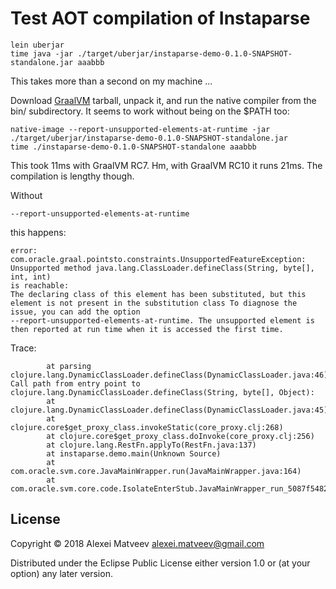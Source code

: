 # Test AOT compilation of Instaparse

    lein uberjar
    time java -jar ./target/uberjar/instaparse-demo-0.1.0-SNAPSHOT-standalone.jar aaabbb

This takes more than a second on my machine ...

Download  [GraalVM](https://github.com/oracle/graal/releases) tarball,
unpack it, and run the native  compiler from the bin/ subdirectory. It
seems to work without being on the $PATH too:

    native-image --report-unsupported-elements-at-runtime -jar ./target/uberjar/instaparse-demo-0.1.0-SNAPSHOT-standalone.jar
    time ./instaparse-demo-0.1.0-SNAPSHOT-standalone aaabbb

This  took 11ms  with  GraalVM  RC7. Hm,  with  GraalVM  RC10 it  runs
21ms. The compilation is lengthy though.

Without

    --report-unsupported-elements-at-runtime

this happens:

    error: com.oracle.graal.pointsto.constraints.UnsupportedFeatureException:
    Unsupported method java.lang.ClassLoader.defineClass(String, byte[], int, int)
    is reachable:
    The declaring class of this element has been substituted, but this
    element is not present in the substitution class To diagnose the
    issue, you can add the option
    --report-unsupported-elements-at-runtime. The unsupported element is
    then reported at run time when it is accessed the first time.

Trace:

            at parsing clojure.lang.DynamicClassLoader.defineClass(DynamicClassLoader.java:46)
    Call path from entry point to clojure.lang.DynamicClassLoader.defineClass(String, byte[], Object):
            at clojure.lang.DynamicClassLoader.defineClass(DynamicClassLoader.java:45)
            at clojure.core$get_proxy_class.invokeStatic(core_proxy.clj:268)
            at clojure.core$get_proxy_class.doInvoke(core_proxy.clj:256)
            at clojure.lang.RestFn.applyTo(RestFn.java:137)
            at instaparse.demo.main(Unknown Source)
            at com.oracle.svm.core.JavaMainWrapper.run(JavaMainWrapper.java:164)
            at com.oracle.svm.core.code.IsolateEnterStub.JavaMainWrapper_run_5087f5482cc9a6abc971913ece43acb471d2631b(generated:0)

## License

Copyright © 2018 Alexei Matveev <alexei.matveev@gmail.com>

Distributed under the Eclipse Public License either version 1.0 or (at
your option) any later version.
